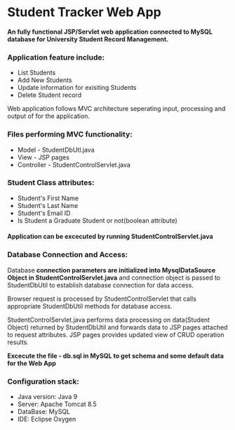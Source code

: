 # Student Tracker Web App

**An fully functional JSP/Servlet web application connected to MySQL database for University Student Record Management.**

### Application feature include:
- List Students
- Add New Students
- Update information for exisiting Students
- Delete Student record

Web application follows MVC architecture seperating input, processing and output of for the application.

### Files performing MVC functionality:
- Model - StudentDbUtl.java
- View - JSP pages
- Controller - StudentControlServlet.java

### Student Class attributes: 
- Student's First Name
- Student's Last Name
- Student's Email ID
- Is Student a Graduate Student or not(boolean attribute)

#### Application can be excecuted by running **StudentControlServlet.java**

### Database Connection and Access:

Database **connection parameters are initialized into MysqlDataSource Object in StudentControlServlet.java** and connection object is passed to
StudentDbUtil to establish database connection for data access.

Browser request is processed by StudentControlServlet that calls appropriate StudentDbUtil methods for database access.

StudentControlServlet.java performs data processing on data(Student Object) returned by StudentDbUtil and forwards data to JSP pages attached to request attributes.
JSP pages provides updated view of CRUD operation results.

**Excecute the file - db.sql in MySQL to get schema and some default data for the Web App**

### Configuration stack:
- Java version: Java 9
- Server: Apache Tomcat 8.5
- DataBase: MySQL
- IDE: Eclipse Oxygen

